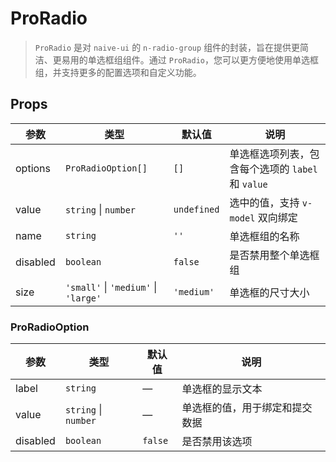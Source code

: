 # ProRadio

> `ProRadio` 是对 `naive-ui` 的 `n-radio-group` 组件的封装，旨在提供更简洁、更易用的单选框组组件。通过 `ProRadio`，您可以更方便地使用单选框组，并支持更多的配置选项和自定义功能。

<demo path="./components/DemoProRadio" />

<demo path="./components/DemoProRadio2" />

## Props

| 参数       | 类型                                   | 默认值         | 说明                                |
|----------|--------------------------------------|-------------|-----------------------------------|
| options  | `ProRadioOption[]`                   | `[]`        | 单选框选项列表，包含每个选项的 `label` 和 `value` |
| value    | `string` \| `number`                 | `undefined` | 选中的值，支持 `v-model` 双向绑定            |
| name     | `string`                             | `''`        | 单选框组的名称                           |
| disabled | `boolean`                            | `false`     | 是否禁用整个单选框组                        |
| size     | `'small'` \| `'medium'` \| `'large'` | `'medium'`  | 单选框的尺寸大小                          |

### ProRadioOption

| 参数       | 类型                   | 默认值     | 说明              |
|----------|----------------------|---------|-----------------|
| label    | `string`             | —       | 单选框的显示文本        |
| value    | `string` \| `number` | —       | 单选框的值，用于绑定和提交数据 |
| disabled | `boolean`            | `false` | 是否禁用该选项         |
